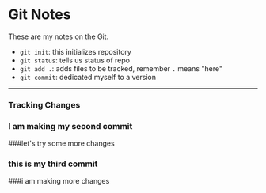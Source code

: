 # Git Notes

These are my notes on the Git.

* `git init`: this initializes repository
* `git status`: tells us status of repo
* `git add .`: adds files to be tracked, remember `.` means "here"
* `git commit`: dedicated myself to a version


---

### Tracking Changes

### I am making my second commit


###let's try some more changes

### this is my third commit

###i am making more changes

